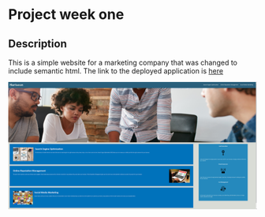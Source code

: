# Project week one

## Description

This is a simple website for a marketing company that was changed to include semantic html. 
The link to the deployed application is [here]('https://lorduswhale.github.io/week-1-challenge/)

![The screenshot of the deployed application](/assets/site-screenshot.png)